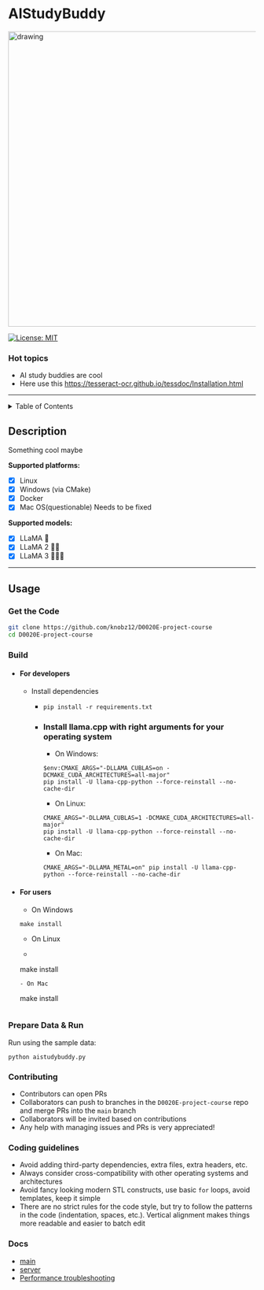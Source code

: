 # AIStudyBuddy

<img src="https://raw.githubusercontent.com/knobz12/D0020E-project-course/main/media/2145c09460c44d609f4293cf7c0a1380.png" alt="drawing" width="600"/>

[![License: MIT](https://img.shields.io/badge/license-MIT-blue.svg)](https://opensource.org/licenses/MIT)

### Hot topics

- AI study buddies are cool
- Here use this https://tesseract-ocr.github.io/tessdoc/Installation.html

----

<details>
  <summary>Table of Contents</summary>
  <ol>
    <li>
      <a href="#description">Description</a>
    </li>
    <li>
      <a href="#usage">Usage</a>
      <ul>
        <li><a href="#get-the-code">Get the Code</a></li>
        <li><a href="#build">Build</a></li>
        <li><a href="#blas-build">BLAS Build</a></li>
        <li><a href="#prepare-data--run">Prepare Data & Run</a></li>
        <li><a href="#memorydisk-requirements">Memory/Disk Requirements</a></li>
        <li><a href="#quantization">Quantization</a></li>
        <li><a href="#interactive-mode">Interactive mode</a></li>
        <li><a href="#constrained-output-with-grammars">Constrained output with grammars</a></li>
        <li><a href="#instruction-mode-with-alpaca">Instruction mode with Alpaca</a></li>
        <li><a href="#using-openllama">Using OpenLLaMA</a></li>
        <li><a href="#using-gpt4all">Using GPT4All</a></li>
        <li><a href="#using-pygmalion-7b--metharme-7b">Using Pygmalion 7B & Metharme 7B</a></li>
        <li><a href="#obtaining-the-facebook-llama-original-model-and-stanford-alpaca-model-data">Obtaining the Facebook LLaMA original model and Stanford Alpaca model data</a></li>
        <li><a href="#verifying-the-model-files">Verifying the model files</a></li>
        <li><a href="#seminal-papers-and-background-on-the-models">Seminal papers and background on the models</a></li>
        <li><a href="#perplexity-measuring-model-quality">Perplexity (measuring model quality)</a></li>
        <li><a href="#android">Android</a></li>
        <li><a href="#docker">Docker</a></li>
      </ul>
    </li>
    <li><a href="#contributing">Contributing</a></li>
    <li><a href="#coding-guidelines">Coding guidelines</a></li>
    <li><a href="#docs">Docs</a></li>
  </ol>
</details>

## Description

Something cool maybe

**Supported platforms:**

- [x] Linux
- [x] Windows (via CMake)
- [x] Docker
- [x] Mac OS(questionable) Needs to be fixed

**Supported models:**

- [X] LLaMA 🦙
- [x] LLaMA 2 🦙🦙
- [x] LLaMA 3 🦙🦙🦙

---

## Usage

### Get the Code

```bash
git clone https://github.com/knobz12/D0020E-project-course
cd D0020E-project-course
```

### Build
- #### For developers
	- Install dependencies

      - ```
        pip install -r requirements.txt
        ```
      - ### Install llama.cpp with right arguments for your operating system
        - On Windows:
        ```
        $env:CMAKE_ARGS="-DLLAMA_CUBLAS=on -DCMAKE_CUDA_ARCHITECTURES=all-major"
        pip install -U llama-cpp-python --force-reinstall --no-cache-dir
        ```
        - On Linux:
        ```
        CMAKE_ARGS="-DLLAMA_CUBLAS=1 -DCMAKE_CUDA_ARCHITECTURES=all-major"
        pip install -U llama-cpp-python --force-reinstall --no-cache-dir
        ```
        - On Mac:
        ```
        CMAKE_ARGS="-DLLAMA_METAL=on" pip install -U llama-cpp-python --force-reinstall --no-cache-dir
        ```

- #### For users
	- On Windows
	```
	make install
	```
	- On Linux
	- ```
	make install
	```
	- On Mac
	```
	make install
	```

### Prepare Data & Run

Run using the sample data:

```
python aistudybuddy.py
```

### Contributing
- Contributors can open PRs
- Collaborators can push to branches in the `D0020E-project-course` repo and merge PRs into the `main` branch
- Collaborators will be invited based on contributions
- Any help with managing issues and PRs is very appreciated!
### Coding guidelines

- Avoid adding third-party dependencies, extra files, extra headers, etc.
- Always consider cross-compatibility with other operating systems and architectures
- Avoid fancy looking modern STL constructs, use basic `for` loops, avoid templates, keep it simple
- There are no strict rules for the code style, but try to follow the patterns in the code (indentation, spaces, etc.). Vertical alignment makes things more readable and easier to batch edit
### Docs

- [main](./website//README.md)
- [server](./backend/webserver/README.md)
- [Performance troubleshooting](./docs/token_generation_performance_tips.md)
